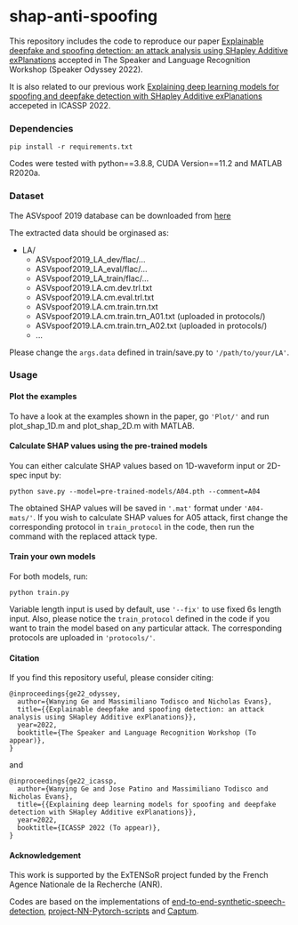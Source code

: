 # shap-anti-spoofing
This repository includes the code to reproduce our paper [Explainable deepfake and spoofing detection: an attack analysis using SHapley Additive exPlanations](https://arxiv.org/pdf/2202.13693.pdf) accepted in The Speaker and Language Recognition Workshop (Speaker Odyssey 2022).

It is also related to our previous work [Explaining deep learning models for spoofing and deepfake detection with SHapley Additive exPlanations](https://arxiv.org/pdf/2110.03309.pdf) accepeted in ICASSP 2022.

### Dependencies
```
pip install -r requirements.txt
```
Codes were tested with python==3.8.8, CUDA Version==11.2 and MATLAB R2020a.

### Dataset
The ASVspoof 2019 database can be downloaded from [here](https://datashare.ed.ac.uk/handle/10283/3336)

The extracted data should be orginased as:
* LA/
   * ASVspoof2019_LA_dev/flac/...
   * ASVspoof2019_LA_eval/flac/...
   * ASVspoof2019_LA_train/flac/...
   * ASVspoof2019.LA.cm.dev.trl.txt
   * ASVspoof2019.LA.cm.eval.trl.txt
   * ASVspoof2019.LA.cm.train.trn.txt
   * ASVspoof2019.LA.cm.train.trn_A01.txt (uploaded in protocols/)
   * ASVspoof2019.LA.cm.train.trn_A02.txt (uploaded in protocols/)
   * ...

Please change the `args.data` defined in train/save.py to `'/path/to/your/LA'`.

### Usage
#### Plot the examples

To have a look at the examples shown in the paper, go `'Plot/'` and run plot_shap_1D.m and plot_shap_2D.m with MATLAB.

#### Calculate SHAP values using the pre-trained models

You can either calculate SHAP values based on 1D-waveform input or 2D-spec input by:
```
python save.py --model=pre-trained-models/A04.pth --comment=A04
```
The obtained SHAP values will be saved in `'.mat'` format under `'A04-mats/'`. If you wish to calculate SHAP values for A05 attack, first change the corresponding protocol in `train_protocol` in the code, then run the command with the replaced attack type.

#### Train your own models
For both models, run:
```
python train.py
```
Variable length input is used by default, use `'--fix'` to use fixed 6s length input. Also, please notice the `train_protocol` defined in the code if you want to train the model based on any particular attack. The corresponding protocols are uploaded in `'protocols/'`.

#### Citation
If you find this repository useful, please consider citing:
```
@inproceedings{ge22_odyssey,
  author={Wanying Ge and Massimiliano Todisco and Nicholas Evans},
  title={{Explainable deepfake and spoofing detection: an attack analysis using SHapley Additive exPlanations}},
  year=2022,
  booktitle={The Speaker and Language Recognition Workshop (To appear)},
}
```
and
```
@inproceedings{ge22_icassp,
  author={Wanying Ge and Jose Patino and Massimiliano Todisco and Nicholas Evans},
  title={{Explaining deep learning models for spoofing and deepfake detection with SHapley Additive exPlanations}},
  year=2022,
  booktitle={ICASSP 2022 (To appear)},
}
```
#### Acknowledgement
This work is supported by the ExTENSoR project funded by the French Agence Nationale de la Recherche (ANR).

Codes are based on the implementations of [end-to-end-synthetic-speech-detection](https://github.com/ghuawhu/end-to-end-synthetic-speech-detection), [project-NN-Pytorch-scripts](https://github.com/nii-yamagishilab/project-NN-Pytorch-scripts) and [Captum](https://captum.ai/).
